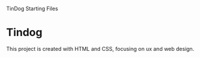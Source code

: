 TinDog Starting Files
# Tindog

This project is created with HTML and CSS, focusing on ux and web design.
